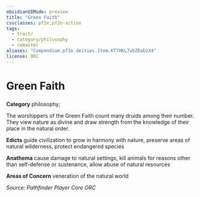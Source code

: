 ```yaml
---
obsidianUIMode: preview
title: "Green Faith"
cssclasses: pf2e,pf2e-action
tags:
  - trait/
  - category/philosophy
  - remaster
aliases: "Compendium.pf2e.deities.Item.KT7HKL7vbZEwbzX4"
license: ORC
---
```

# Green Faith

### 

**Category** philosophy; 




The worshippers of the Green Faith count many druids among their number. They view nature as divine and draw strength from the knowledge of their place in the natural order.

**Edicts** guide civilization to grow in harmony with nature, preserve areas of natural wilderness, protect endangered species

**Anathema** cause damage to natural settings, kill animals for reasons other than self-defense or sustenance, allow abuse of natural resources

**Areas of Concern** veneration of the natural world

*Source: Pathfinder Player Core*
*ORC*